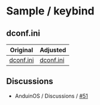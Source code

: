 

# Sample / keybind


## dconf.ini

| Original | Adjusted |
| ------- | -------- |
| [dconf.ini](https://github.com/Anduin2017/AnduinOS/blob/1.3/src/mods/35-dconf-patch/dconf.ini#L78) | [dconf.ini](https://github.com/samwhelp/anduinos-live-build-config-sample/blob/main/sample/discussions/keybind/AnduinOS-1.3/src/mods/35-dconf-patch/dconf.ini#L78) |




## Discussions

* AnduinOS / Discussions / [#51](https://github.com/Anduin2017/AnduinOS/discussions/51)
